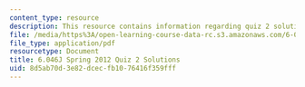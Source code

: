 ```yaml
---
content_type: resource
description: This resource contains information regarding quiz 2 solutions.
file: /media/https%3A/open-learning-course-data-rc.s3.amazonaws.com/6-046j-design-and-analysis-of-algorithms-spring-2012/8d5ab70d3e82dcecfb1076416f359fff_MIT6_046JS12_quiz2_sol.pdf
file_type: application/pdf
resourcetype: Document
title: 6.046J Spring 2012 Quiz 2 Solutions
uid: 8d5ab70d-3e82-dcec-fb10-76416f359fff
---
```

